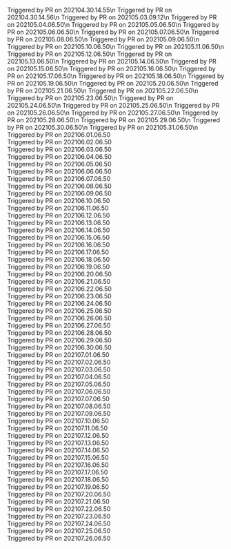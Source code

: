 
  Triggered by PR on 202104.30.14.55\n
  Triggered by PR on 202104.30.14.56\n
  Triggered by PR on 202105.03.09.12\n
  Triggered by PR on 202105.04.06.50\n
  Triggered by PR on 202105.05.06.50\n
  Triggered by PR on 202105.06.06.50\n
  Triggered by PR on 202105.07.06.50\n
  Triggered by PR on 202105.08.06.50\n
  Triggered by PR on 202105.09.06.50\n
  Triggered by PR on 202105.10.06.50\n
  Triggered by PR on 202105.11.06.50\n
  Triggered by PR on 202105.12.06.50\n
  Triggered by PR on 202105.13.06.50\n
  Triggered by PR on 202105.14.06.50\n
  Triggered by PR on 202105.15.06.50\n
  Triggered by PR on 202105.16.06.50\n
  Triggered by PR on 202105.17.06.50\n
  Triggered by PR on 202105.18.06.50\n
  Triggered by PR on 202105.19.06.50\n
  Triggered by PR on 202105.20.06.50\n
  Triggered by PR on 202105.21.06.50\n
  Triggered by PR on 202105.22.06.50\n
  Triggered by PR on 202105.23.06.50\n
  Triggered by PR on 202105.24.06.50\n
  Triggered by PR on 202105.25.06.50\n
  Triggered by PR on 202105.26.06.50\n
  Triggered by PR on 202105.27.06.50\n
  Triggered by PR on 202105.28.06.50\n
  Triggered by PR on 202105.29.06.50\n
  Triggered by PR on 202105.30.06.50\n
  Triggered by PR on 202105.31.06.50\n
  Triggered by PR on 202106.01.06.50  
  Triggered by PR on 202106.02.06.50  
  Triggered by PR on 202106.03.06.50  
  Triggered by PR on 202106.04.06.50  
  Triggered by PR on 202106.05.06.50  
  Triggered by PR on 202106.06.06.50  
  Triggered by PR on 202106.07.06.50  
  Triggered by PR on 202106.08.06.50  
  Triggered by PR on 202106.09.06.50  
  Triggered by PR on 202106.10.06.50  
  Triggered by PR on 202106.11.06.50  
  Triggered by PR on 202106.12.06.50  
  Triggered by PR on 202106.13.06.50  
  Triggered by PR on 202106.14.06.50  
  Triggered by PR on 202106.15.06.50  
  Triggered by PR on 202106.16.06.50  
  Triggered by PR on 202106.17.06.50  
  Triggered by PR on 202106.18.06.50  
  Triggered by PR on 202106.19.06.50  
  Triggered by PR on 202106.20.06.50  
  Triggered by PR on 202106.21.06.50  
  Triggered by PR on 202106.22.06.50  
  Triggered by PR on 202106.23.06.50  
  Triggered by PR on 202106.24.06.50  
  Triggered by PR on 202106.25.06.50  
  Triggered by PR on 202106.26.06.50  
  Triggered by PR on 202106.27.06.50  
  Triggered by PR on 202106.28.06.50  
  Triggered by PR on 202106.29.06.50  
  Triggered by PR on 202106.30.06.50  
  Triggered by PR on 202107.01.06.50  
  Triggered by PR on 202107.02.06.50  
  Triggered by PR on 202107.03.06.50  
  Triggered by PR on 202107.04.06.50  
  Triggered by PR on 202107.05.06.50  
  Triggered by PR on 202107.06.06.50  
  Triggered by PR on 202107.07.06.50  
  Triggered by PR on 202107.08.06.50  
  Triggered by PR on 202107.09.06.50  
  Triggered by PR on 202107.10.06.50  
  Triggered by PR on 202107.11.06.50  
  Triggered by PR on 202107.12.06.50  
  Triggered by PR on 202107.13.06.50  
  Triggered by PR on 202107.14.06.50  
  Triggered by PR on 202107.15.06.50  
  Triggered by PR on 202107.16.06.50  
  Triggered by PR on 202107.17.06.50  
  Triggered by PR on 202107.18.06.50  
  Triggered by PR on 202107.19.06.50  
  Triggered by PR on 202107.20.06.50  
  Triggered by PR on 202107.21.06.50  
  Triggered by PR on 202107.22.06.50  
  Triggered by PR on 202107.23.06.50  
  Triggered by PR on 202107.24.06.50  
  Triggered by PR on 202107.25.06.50  
  Triggered by PR on 202107.26.06.50  
